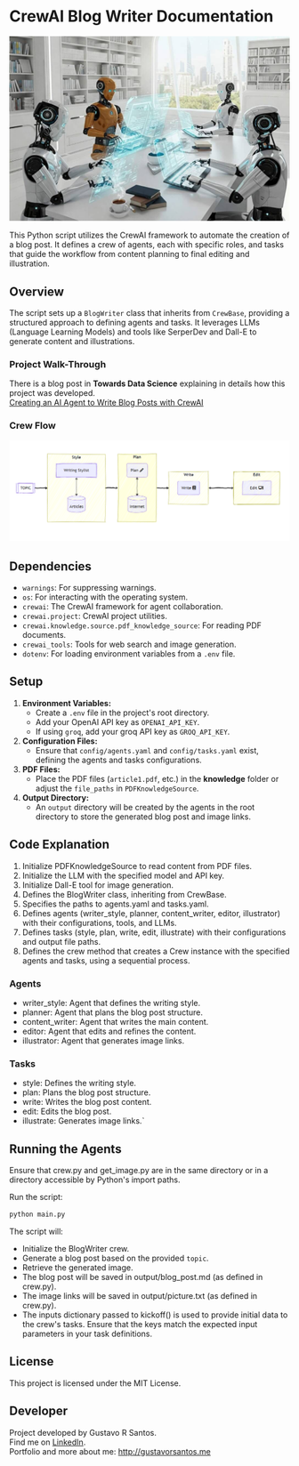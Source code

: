 # CrewAI Blog Writer Documentation

![](output/Gemini_Generated_ProjectCrew-wide.jpg)

This Python script utilizes the CrewAI framework to automate the creation of a blog post. It defines a crew of agents, each with specific roles, and tasks that guide the workflow from content planning to final editing and illustration.

## Overview

The script sets up a `BlogWriter` class that inherits from `CrewBase`, providing a structured approach to defining agents and tasks. It leverages LLMs (Language Learning Models) and tools like SerperDev and Dall-E to generate content and illustrations.

### Project Walk-Through
There is a blog post in **Towards Data Science** explaining in details how this project was developed.<br>
[Creating an AI Agent to Write Blog Posts with CrewAI](https://towardsdatascience.com/creating-an-ai-agent-to-write-blog-posts-with-crewai/)

### Crew Flow
![](output/agents_crew_flow.png)

## Dependencies

-   `warnings`: For suppressing warnings.
-   `os`: For interacting with the operating system.
-   `crewai`: The CrewAI framework for agent collaboration.
-   `crewai.project`: CrewAI project utilities.
-   `crewai.knowledge.source.pdf_knowledge_source`: For reading PDF documents.
-   `crewai_tools`: Tools for web search and image generation.
-   `dotenv`: For loading environment variables from a `.env` file.

## Setup

1.  **Environment Variables:**
    -   Create a `.env` file in the project's root directory.
    -   Add your OpenAI API key as `OPENAI_API_KEY`.
    -   If using `groq`, add your groq API key as `GROQ_API_KEY`.
2.  **Configuration Files:**
    -   Ensure that `config/agents.yaml` and `config/tasks.yaml` exist, defining the agents and tasks configurations.
3.  **PDF Files:**
    -   Place the PDF files (`article1.pdf`, etc.) in the **knowledge** folder or adjust the `file_paths` in `PDFKnowledgeSource`.
4.  **Output Directory:**
    -   An `output` directory will be created by the agents in the root directory to store the generated blog post and image links.

## Code Explanation

1. Initialize PDFKnowledgeSource to read content from PDF files.
2. Initialize the LLM with the specified model and API key.
3. Initialize Dall-E tool for image generation.
4. Defines the BlogWriter class, inheriting from CrewBase.
5. Specifies the paths to agents.yaml and tasks.yaml.
6. Defines agents (writer_style, planner, content_writer, editor, illustrator) with their configurations, tools, and LLMs.
7. Defines tasks (style, plan, write, edit, illustrate) with their configurations and output file paths.
8. Defines the crew method that creates a Crew instance with the specified agents and tasks, using a sequential process.

### Agents
* writer_style: Agent that defines the writing style.
* planner: Agent that plans the blog post structure.
* content_writer: Agent that writes the main content.
* editor: Agent that edits and refines the content.
* illustrator: Agent that generates image links.

### Tasks
* style: Defines the writing style.
* plan: Plans the blog post structure.
* write: Writes the blog post content.
* edit: Edits the blog post.
* illustrate: Generates image links.`

## Running the Agents

Ensure that crew.py and get_image.py are in the same directory or in a directory accessible by Python's import paths.

Run the script:

```bash
python main.py
```

The script will:

* Initialize the BlogWriter crew.
* Generate a blog post based on the provided `topic`.
* Retrieve the generated image.
* The blog post will be saved in output/blog_post.md (as defined in crew.py).
* The image links will be saved in output/picture.txt (as defined in crew.py).
* The inputs dictionary passed to kickoff() is used to provide initial data to the crew's tasks. Ensure that the keys match the expected input parameters in your task definitions.

## License

This project is licensed under the MIT License.

## Developer

Project developed by Gustavo R Santos.<br>
Find me on [LinkedIn](https://www.linkedin.com/in/gurezende/).<br>
Portfolio and more about me: http://gustavorsantos.me<br>